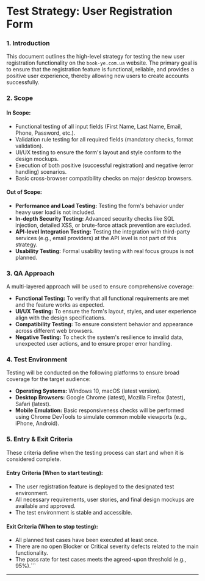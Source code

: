 # Test Strategy: User Registration Form

### 1. Introduction
This document outlines the high-level strategy for testing the new user registration functionality on the `book-ye.com.ua` website. The primary goal is to ensure that the registration feature is functional, reliable, and provides a positive user experience, thereby allowing new users to create accounts successfully.

### 2. Scope
#### In Scope:
*   Functional testing of all input fields (First Name, Last Name, Email, Phone, Password, etc.).
*   Validation rule testing for all required fields (mandatory checks, format validation).
*   UI/UX testing to ensure the form's layout and style conform to the design mockups.
*   Execution of both positive (successful registration) and negative (error handling) scenarios.
*   Basic cross-browser compatibility checks on major desktop browsers.

#### Out of Scope:
*   **Performance and Load Testing:** Testing the form's behavior under heavy user load is not included.
*   **In-depth Security Testing:** Advanced security checks like SQL injection, detailed XSS, or brute-force attack prevention are excluded.
*   **API-level Integration Testing:** Testing the integration with third-party services (e.g., email providers) at the API level is not part of this strategy.
*   **Usability Testing:** Formal usability testing with real focus groups is not planned.

### 3. QA Approach
A multi-layered approach will be used to ensure comprehensive coverage:

*   **Functional Testing:** To verify that all functional requirements are met and the feature works as expected.
*   **UI/UX Testing:** To ensure the form's layout, styles, and user experience align with the design specifications.
*   **Compatibility Testing:** To ensure consistent behavior and appearance across different web browsers.
*   **Negative Testing:** To check the system's resilience to invalid data, unexpected user actions, and to ensure proper error handling.

### 4. Test Environment
Testing will be conducted on the following platforms to ensure broad coverage for the target audience:

*   **Operating Systems:** Windows 10, macOS (latest version).
*   **Desktop Browsers:** Google Chrome (latest), Mozilla Firefox (latest), Safari (latest).
*   **Mobile Emulation:** Basic responsiveness checks will be performed using Chrome DevTools to simulate common mobile viewports (e.g., iPhone, Android).

### 5. Entry & Exit Criteria
These criteria define when the testing process can start and when it is considered complete.

#### Entry Criteria (When to start testing):
*   The user registration feature is deployed to the designated test environment.
*   All necessary requirements, user stories, and final design mockups are available and approved.
*   The test environment is stable and accessible.

#### Exit Criteria (When to stop testing):
*   All planned test cases have been executed at least once.
*   There are no open Blocker or Critical severity defects related to the main functionality.
*   The pass rate for test cases meets the agreed-upon threshold (e.g., 95%).```

---
